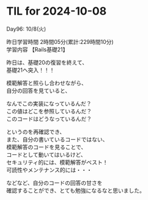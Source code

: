 # TIL for 2024-10-08

Day96: 10/8(火)  
  
昨日学習時間 2時間05分(累計:229時間10分)  
学習内容 【Rails基礎21】  

昨日は、基礎20の復習を終えて、  
基礎21へ突入！！！  

模範解答と照らし合わせながら、  
自分の回答を見ていると、  

なんでこの実装になっているんだ？  
この値はどこを参照しているんだ？  
このコードはどうなっているんだ？  

というのを再確認でき、  
また、自分の書いているコードではない、  
模範解答のコードを見ることで、  
コードとして動いてはいるけど、  
セキュリティ的には、模範解答がベスト！  
可読性やメンテナンス的には・・・  

などなど、自分のコードの回答の甘さを  
確認することができ、とても勉強になるなと思いました。  